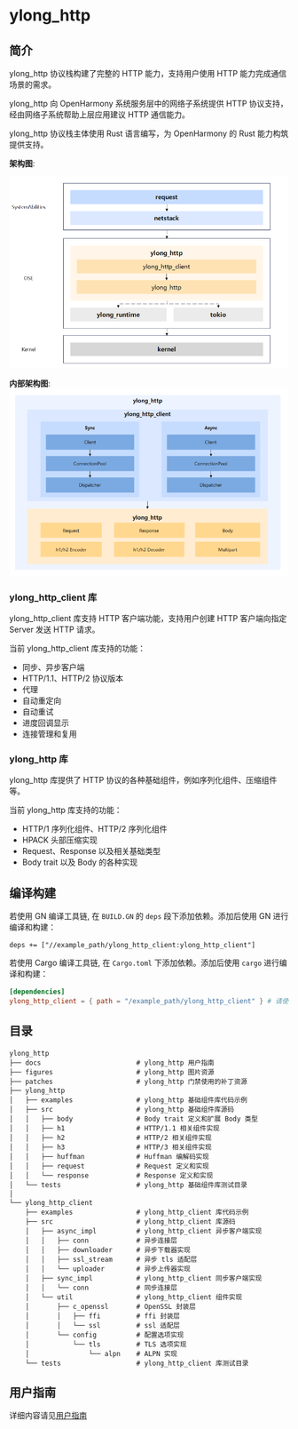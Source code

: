 # ylong_http

## 简介

ylong_http 协议栈构建了完整的 HTTP 能力，支持用户使用 HTTP 能力完成通信场景的需求。

ylong_http 向 OpenHarmony 系统服务层中的网络子系统提供 HTTP 协议支持，经由网络子系统帮助上层应用建议 HTTP 通信能力。

ylong_http 协议栈主体使用 Rust 语言编写，为 OpenHarmony 的 Rust 能力构筑提供支持。

**架构图**:

![structure](./figures/structure.png)

**内部架构图**:
![inner_structure](./figures/inner_structure.png)

### ylong_http_client 库

ylong_http_client 库支持 HTTP 客户端功能，支持用户创建 HTTP 客户端向指定 Server 发送 HTTP 请求。

当前 ylong_http_client 库支持的功能：

- 同步、异步客户端
- HTTP/1.1、HTTP/2 协议版本
- 代理
- 自动重定向
- 自动重试
- 进度回调显示
- 连接管理和复用

### ylong_http 库

ylong_http 库提供了 HTTP 协议的各种基础组件，例如序列化组件、压缩组件等。

当前 ylong_http 库支持的功能：

- HTTP/1 序列化组件、HTTP/2 序列化组件
- HPACK 头部压缩实现
- Request、Response 以及相关基础类型
- Body trait 以及 Body 的各种实现

## 编译构建

若使用 GN 编译工具链, 在 ```BUILD.GN``` 的 ```deps``` 段下添加依赖。添加后使用 GN 进行编译和构建：

```gn
deps += ["//example_path/ylong_http_client:ylong_http_client"]
```

若使用 Cargo 编译工具链, 在 ```Cargo.toml``` 下添加依赖。添加后使用 ```cargo``` 进行编译和构建：

```toml
[dependencies]
ylong_http_client = { path = "/example_path/ylong_http_client" } # 请使用路径依赖
```

## 目录

```
ylong_http
├── docs                        # ylong_http 用户指南
├── figures                     # ylong_http 图片资源
├── patches                     # ylong_http 门禁使用的补丁资源
├── ylong_http
│   ├── examples                # ylong_http 基础组件库代码示例
│   ├── src                     # ylong_http 基础组件库源码
│   │   ├── body                # Body trait 定义和扩展 Body 类型
│   │   ├── h1                  # HTTP/1.1 相关组件实现
│   │   ├── h2                  # HTTP/2 相关组件实现
│   │   ├── h3                  # HTTP/3 相关组件实现
│   │   ├── huffman             # Huffman 编解码实现
│   │   ├── request             # Request 定义和实现
│   │   └── response            # Response 定义和实现
│   └── tests                   # ylong_http 基础组件库测试目录
│
└── ylong_http_client
    ├── examples                # ylong_http_client 库代码示例
    ├── src                     # ylong_http_client 库源码
    │   ├── async_impl          # ylong_http_client 异步客户端实现
    │   │   ├── conn            # 异步连接层
    │   │   ├── downloader      # 异步下载器实现
    │   │   ├── ssl_stream      # 异步 tls 适配层
    │   │   └── uploader        # 异步上传器实现   
    │   ├── sync_impl           # ylong_http_client 同步客户端实现
    │   │   └── conn            # 同步连接层
    │   └── util                # ylong_http_client 组件实现
    │       ├── c_openssl       # OpenSSL 封装层
    │       │   ├── ffi         # ffi 封装层
    │       │   └── ssl         # ssl 适配层
    │       └── config          # 配置选项实现
    │           └── tls         # TLS 选项实现
    │               └── alpn    # ALPN 实现
    └── tests                   # ylong_http_client 库测试目录
```

## 用户指南

详细内容请见[用户指南](./docs/user_guide.md)
